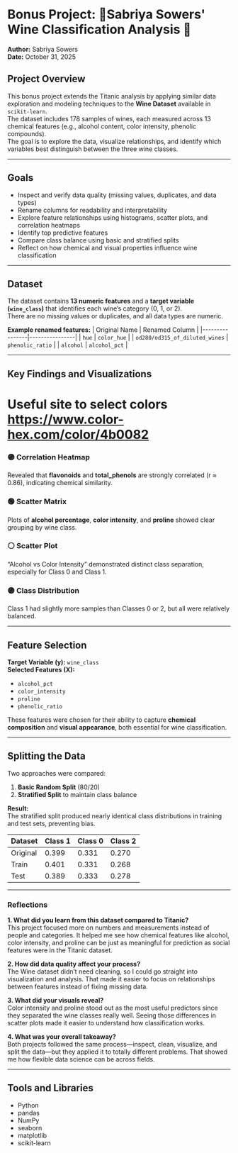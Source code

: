 # Bonus Project: 🔹Sabriya Sowers' Wine Classification Analysis 🔹

**Author:** Sabriya Sowers  
**Date:** October 31, 2025  

## Project Overview
This bonus project extends the Titanic analysis by applying similar data exploration and modeling techniques to the **Wine Dataset** available in `scikit-learn`.  
The dataset includes 178 samples of wines, each measured across 13 chemical features (e.g., alcohol content, color intensity, phenolic compounds).  
The goal is to explore the data, visualize relationships, and identify which variables best distinguish between the three wine classes.

---

## Goals
- Inspect and verify data quality (missing values, duplicates, and data types)  
- Rename columns for readability and interpretability  
- Explore feature relationships using histograms, scatter plots, and correlation heatmaps  
- Identify top predictive features  
- Compare class balance using basic and stratified splits  
- Reflect on how chemical and visual properties influence wine classification

---

## Dataset
The dataset contains **13 numeric features** and a **target variable (`wine_class`)** that identifies each wine’s category (0, 1, or 2).  
There are no missing values or duplicates, and all data types are numeric.

**Example renamed features:**
| Original Name | Renamed Column |
|----------------|----------------|
| `hue` | `color_hue` |
| `od280/od315_of_diluted_wines` | `phenolic_ratio` |
| `alcohol` | `alcohol_pct` |

---

## Key Findings and Visualizations

# Useful site to select colors https://www.color-hex.com/color/4b0082

### 🟣 Correlation Heatmap
Revealed that **flavonoids** and **total_phenols** are strongly correlated (r ≈ 0.86), indicating chemical similarity.

### 🟢 Scatter Matrix
Plots of **alcohol percentage**, **color intensity**, and **proline** showed clear grouping by wine class.

### ⚪ Scatter Plot
“Alcohol vs Color Intensity” demonstrated distinct class separation, especially for Class 0 and Class 1.

### 🟣 Class Distribution
Class 1 had slightly more samples than Classes 0 or 2, but all were relatively balanced.

---

## Feature Selection
**Target Variable (y):** `wine_class`  
**Selected Features (X):**
- `alcohol_pct`  
- `color_intensity`  
- `proline`  
- `phenolic_ratio`

These features were chosen for their ability to capture **chemical composition** and **visual appearance**, both essential for wine classification.

---

## Splitting the Data
Two approaches were compared:
1. **Basic Random Split** (80/20)
2. **Stratified Split** to maintain class balance

**Result:**  
The stratified split produced nearly identical class distributions in training and test sets, preventing bias.

| Dataset | Class 1 | Class 0 | Class 2 |
|----------|----------|----------|----------|
| Original | 0.399 | 0.331 | 0.270 |
| Train    | 0.401 | 0.331 | 0.268 |
| Test     | 0.389 | 0.333 | 0.278 |

---

### Reflections

**1. What did you learn from this dataset compared to Titanic?**  
This project focused more on numbers and measurements instead of people and categories. It helped me see how chemical features like alcohol, color intensity, and proline can be just as meaningful for prediction as social features were in the Titanic dataset.  

**2. How did data quality affect your process?**  
The Wine dataset didn’t need cleaning, so I could go straight into visualization and analysis. That made it easier to focus on relationships between features instead of fixing missing data.  

**3. What did your visuals reveal?**  
Color intensity and proline stood out as the most useful predictors since they separated the wine classes really well. Seeing those differences in scatter plots made it easier to understand how classification works.  

**4. What was your overall takeaway?**  
Both projects followed the same process—inspect, clean, visualize, and split the data—but they applied it to totally different problems. That showed me how flexible data science can be across fields.

---

## Tools and Libraries
- Python  
- pandas  
- NumPy  
- seaborn  
- matplotlib  
- scikit-learn  